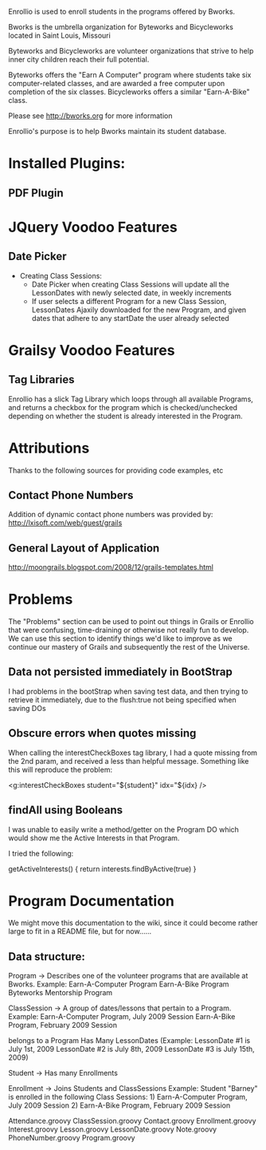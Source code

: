 Enrollio is used to enroll students in the programs offered by Bworks.

Bworks is the umbrella organization for Byteworks and Bicycleworks located
in Saint Louis, Missouri

Byteworks and Bicycleworks are volunteer organizations that strive to
help inner city children reach their full potential.

Byteworks offers the "Earn A Computer" program where students take six
computer-related classes, and are awarded a free computer upon completion
of the six classes.  Bicycleworks offers a similar "Earn-A-Bike" class.

Please see http://bworks.org for more information

Enrollio's purpose is to help Bworks maintain its student database.

# Installed Plugins:

## PDF Plugin

# JQuery Voodoo Features

## Date Picker

  * Creating Class Sessions:
    * Date Picker when creating Class Sessions will update all the LessonDates with
      newly selected date, in weekly increments
    * If user selects a different Program for a new Class Session, 
      LessonDates Ajaxily downloaded for the new Program, and given
      dates that adhere to any startDate the user already selected

# Grailsy Voodoo Features

## Tag Libraries

Enrollio has a slick Tag Library which loops through all available Programs,
and returns a checkbox for the program which is checked/unchecked depending
on whether the student is already interested in the Program.

# Attributions

Thanks to the following sources for providing code examples, etc

## Contact Phone Numbers

Addition of dynamic contact phone numbers was provided by:
http://lxisoft.com/web/guest/grails

## General Layout of Application

http://moongrails.blogspot.com/2008/12/grails-templates.html

# Problems

The "Problems" section can be used to point out things in Grails or Enrollio that were
confusing, time-draining or otherwise not really fun to develop.  We can use this section
to identify things we'd like to improve as we continue our mastery of Grails and subsequently
the rest of the Universe.

## Data not persisted immediately in BootStrap

I had problems in the bootStrap when saving test data, and then trying to retrieve it immediately,
due to the flush:true not being specified when saving DOs

## Obscure errors when quotes missing

When calling the interestCheckBoxes tag library, I had a quote missing from the 2nd param, and
received a less than helpful message.  Something like this will reproduce the problem:

  <g:interestCheckBoxes student="${student}" idx="${idx} />

## findAll using Booleans

I was unable to easily write a method/getter on the Program DO which would show
me the Active Interests in that Program.

I tried the following:

  getActiveInterests() {
      return interests.findByActive(true)
  }

# Program Documentation

We might move this documentation to the wiki, since it could become rather large
to fit in a README file, but for now......

## Data structure:

Program ->
  Describes one of the volunteer programs that are available at Bworks.
  Example: Earn-A-Computer Program
           Earn-A-Bike Program
           Byteworks Mentorship Program

ClassSession ->
  A group of dates/lessons that pertain to a Program.
  Example: Earn-A-Computer Program, July 2009 Session
           Earn-A-Bike Program, February 2009 Session

   belongs to a Program
   Has Many LessonDates (Example: LessonDate #1 is July 1st, 2009
                                  LessonDate #2 is July 8th, 2009
                                  LessonDate #3 is July 15th, 2009)

Student ->
  Has many Enrollments


Enrollment ->
  Joins Students and ClassSessions
  Example: Student "Barney" is enrolled in the following Class Sessions:
                   1) Earn-A-Computer Program, July 2009 Session
                   2) Earn-A-Bike Program, February 2009 Session

Attendance.groovy
ClassSession.groovy
Contact.groovy
Enrollment.groovy
Interest.groovy
Lesson.groovy
LessonDate.groovy
Note.groovy
PhoneNumber.groovy
Program.groovy
